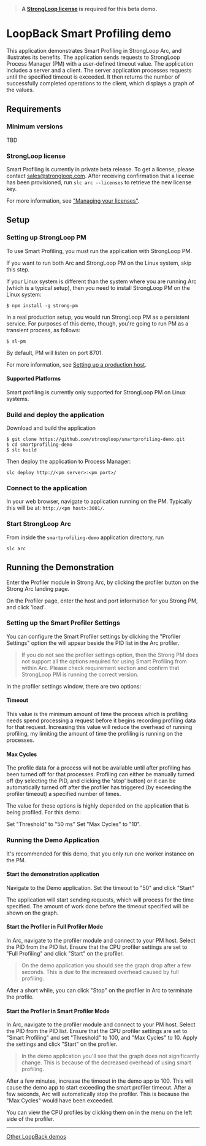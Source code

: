 >**A [StrongLoop license](#obtain-a-strongloop-license) is required for this
beta demo.**

# LoopBack Smart Profiling demo

This application demonstrates Smart Profiling in StrongLoop Arc, and illustrates its benefits. 
The application sends requests to StrongLoop Process Manager (PM) with a user-defined timeout value.
The application includes a server and a client.
The server application processes requests until the specified timeout is exceeded. 
It then returns the number of successfully completed operations to the client, which displays a 
graph of the values.

## Requirements

### Minimum versions

TBD

### StrongLoop license

Smart Profiling is currently in private beta release.  To get a license, please contact
sales@strongloop.com. After receiving confirmation
that a license has been provisioned, run `slc arc --licenses` to retrieve the new license key.

For more information, see ["Managing your licenses"](http://docs.strongloop.com/display/SL/Managing+your+licenses).

## Setup

### Setting up StrongLoop PM

To use Smart Profiling, you must run the application with StrongLoop PM.

If you want to run both Arc and StrongLoop PM on the Linux system, skip this step.

If your Linux system is different than the system where you are running Arc (which is a typical setup), 
then you need to install StrongLoop PM on the Linux system:
```
$ npm install -g strong-pm
```

In a real production setup, you would run StrongLoop PM as a persistent service.
For purposes of this demo, though, you're going to run PM as a transient process, as follows:
```
$ sl-pm
```
By default, PM will listen on port 8701.

For more information, see [Setting up a production host](http://docs.strongloop.com/display/SLC/Setting+up+a+production+host).

#### Supported Platforms

Smart profiling is currently only supported for StrongLoop PM on Linux systems.

### Build and deploy the application

Download and build the application

```
$ git clone https://github.com/strongloop/smartprofiling-demo.git
$ cd smartprofiling-demo
$ slc build
```

Then deploy the application to Process Manager:

```
slc deploy http://<pm server>:<pm port>/
```

### Connect to the application

In your web browser, navigate to application running on the PM. Typically this
will be at: `http://<pm host>:3001/`.

### Start StrongLoop Arc

From inside the `smartprofiling-demo` application directory, run

```
slc arc
```

## Running the Demonstration

Enter the Profiler module in Strong Arc, by clicking the profiler button on the
Strong Arc landing page.

On the Profiler page, enter the host and port information for you Strong PM, and
click 'load'.

### Setting up the Smart Profiler Settings

You can configure the Smart Profiler settings by clicking the "Profiler Settings"
option the will appear beside the PID list in the Arc profiler.

> If you do not see the profiler settings option, then the Strong PM does not
> support all the options required for using Smart Profiling from within Arc.
> Please check requirement section and confirm that StrongLoop PM is running
> the correct version.

In the profiler settings window, there are two options:

#### Timeout

This value is the minimum amount of time the process which is profiling needs
spend processing a request before it begins recording profiling data for that
request. Increasing this value will reduce the overhead of running profiling,
my limiting the amount of time the profiling is running on the processes.

#### Max Cycles

The profile data for a process will not be available until after profiling has
been turned off for that processes. Profiling can either be manually turned off
(by selecting the PID, and clicking the 'stop' button) or it can be
automatically turned off after the profiler has triggered (by exceeding the
profiler timeout) a specified number of times.

The value for these options is highly depended on the application that is being
profiled. For this demo:

Set "Threshold" to "50 ms"
Set "Max Cycles" to "10".

### Running the Demo Application

It's recommended for this demo, that you only run one worker instance on the PM.

#### Start the demonstration application

Navigate to the Demo application. Set the timeout to "50" and click "Start"

The application will start sending requests, which will process for the time
specified. The amount of work done before the timeout specified will be shown
on the graph.

#### Start the Profiler in Full Profiler Mode

In Arc, navigate to the profiler module and connect to your PM host. Select the
PID from the PID list. Ensure that the CPU profiler settings are set to
"Full Profiling" and click "Start" on the profiler.

> On the demo application you should see the graph drop after a few seconds.
> This is due to the increased overhead caused by full profiling.

After a short while, you can click "Stop" on the profiler in Arc to terminate
the profile.

#### Start the Profiler in Smart Profiler Mode

In Arc, navigate to the profiler module and connect to your PM host. Select the
PID from the PID list. Ensure that the CPU profiler settings are set to
"Smart Profiling" and set "Threshold" to 100, and "Max Cycles" to 10. Apply the
settings and click "Start" on the profiler.

> In the demo application you'll see that the graph does not significantly
> change. This is because of the decreased overhead of using smart profiling.

After a few minutes, increase the timeout in the demo app to 100. This will
cause the demo app to start exceeding the smart profiler timeout. After a few
seconds, Arc will automatically stop the profiler. This is because the "Max
Cycles" would have been exceeded.

You can view the CPU profiles by clicking them on in the menu on the left side of
the profiler.

---

[Other LoopBack demos](https://github.com/strongloop/loopback-demo)
